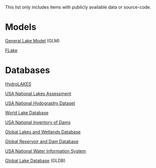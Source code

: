 This list only includes items with publicly available data or source-code.

# Models
[General Lake Model](http://aed.see.uwa.edu.au/research/models/GLM/) (GLM)

[FLake](http://www.flake.igb-berlin.de/)

# Databases
[HydroLAKES](http://hydrosheds.org/page/hydrolakes)

[USA National Lakes Assessment](https://www.epa.gov/national-aquatic-resource-surveys/nla)

[USA National Hydography Dataset](http://nhd.usgs.gov/data.html)

[World Lake Database](http://wldb.ilec.or.jp/)

[USA National Inventory of Dams](http://nid.usace.army.mil/)

[Global Lakes and Wetlands Database](http://wp.geog.mcgill.ca/hydrolab/glwd/)

[Global Reservoir and Dam Database](http://wp.geog.mcgill.ca/hydrolab/grand/)

[USA National Water Information System](https://waterdata.usgs.gov/nwis)

[Global Lake Database](http://www.flake.igb-berlin.de/ep-data.shtml) (GLDB)
